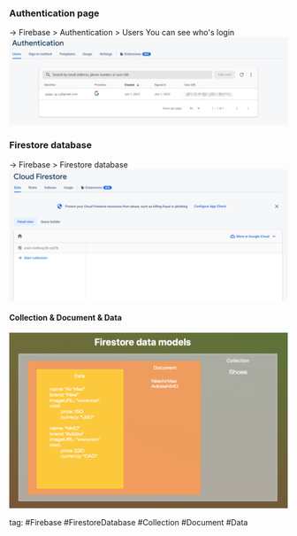 ### Authentication page
-> Firebase > Authentication > Users
You can see who's login
![](./photo/Pasted%20image%2020230601223019.png)

### Firestore database
-> Firebase > Firestore database
![](./photo/Pasted%20image%2020230601223430.png)

#### Collection & Document & Data
![](./photo/Pasted%20image%2020230601224605.png)

tag: #Firebase #FirestoreDatabase #Collection #Document #Data
